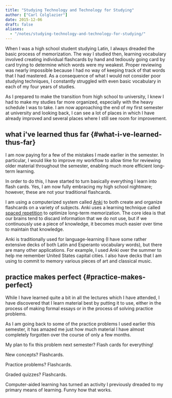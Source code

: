 ```yaml
---
title: "Studying Technology and Technology for Studying"
author: ["Carl Colglazier"]
date: 2015-12-06
draft: false
aliases:
  - "/notes/studying-technology-and-technology-for-studying/"
---
```


When I was a high school student studying Latin, I always dreaded the
basic process of memorization. The way I studied then, learning
vocabulary involved creating individual flashcards by hand and
tediously going card by card trying to determine which words were my
weakest. Proper reviewing was nearly impossible because I had no way
of keeping track of that words that I had mastered. As a consequence
of what I would not consider poor studying techniques, I constantly
struggled with even basic vocabulary in each of my four years of
studies.

As I prepared to make the transition from high school to university, I
knew I had to make my studies far more organized, especially with the
heavy schedule I was to take. I am now approaching the end of my first
semester at university and looking back, I can see a lot of places in
which I have already improved and several places where I still see
room for improvement.


## what i've learned thus far {#what-i-ve-learned-thus-far}

I am now paying for a few of the mistakes I made earlier in the
semester. In particular, I would like to improve my workflow to allow
time for reviewing older material throughout the semester, enabling
much more efficient long-term learning.

In order to do this, I have started to turn basically everything I
learn into flash cards. Yes, I am now fully embracing my high school
nightmare; however, these are not your traditional flashcards.

I am using a computerized system called [Anki](https://github.com/dae/anki) to both create and
organize flashcards on a variety of subjects.  Anki uses a learning
technique called [spaced repetition](https://en.wikipedia.org/wiki/Spaced%5Frepetition) to optimize long-term
memorization. The core idea is that our brains tend to discard
information that we do not use, but if we continuously use a piece of
knowledge, it becomes much easier over time to maintain that
knowledge.

Anki is traditionally used for language-learning (I have some rather
extensive decks of both Latin and Esperanto vocabulary words), but
there are many other applications.  For example, I used Anki over the
summer to help me remember United States capital cities. I also have
decks that I am using to commit to memory various pieces of art and
classical music.


## practice makes perfect {#practice-makes-perfect}

While I have learned quite a bit in all the lectures which I have
attended, I have discovered that I learn material best by putting it
to use, either in the process of making formal essays or in the
process of solving practice problems.

As I am going back to some of the practice problems I used earlier
this semester, it has amazed me just how much material I have almost
completely forgotten over the course of only a few months.

My plan to fix this problem next semester? Flash cards for everything!

New concepts? Flashcards.

Practice problems? Flashcards.

Graded quizzes? Flashcards.

Computer-aided learning has turned an activity I previously dreaded to
my primary means of learning. Funny how that works.
